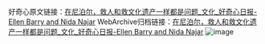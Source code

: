 好奇心原文链接：[在尼泊尔，救人和救文化遗产一样都是问题_文化_好奇心日报-Ellen Barry and Nida Najar](https://www.qdaily.com/articles/9052.html)
WebArchive归档链接：[在尼泊尔，救人和救文化遗产一样都是问题_文化_好奇心日报-Ellen Barry and Nida Najar](http://web.archive.org/web/20171010012206/http://www.qdaily.com:80/articles/9052.html)
![image](http://ww3.sinaimg.cn/large/007d5XDply1g3ve4djknrj30u05of7wi)